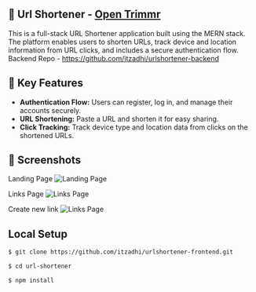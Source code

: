 ## 🚀 Url Shortener - <a href="https://trimz.netlify.app/" target="_blank">Open Trimmr</a>

This is a full-stack URL Shortener application built using the MERN stack. The platform enables users to shorten URLs, track device and location information from URL clicks, and includes a secure authentication flow.<br>
Backend Repo - https://github.com/itzadhi/urlshortener-backend

## 🌟 Key Features

- **Authentication Flow:** Users can register, log in, and manage their accounts securely.
- **URL Shortening:** Paste a URL and shorten it for easy sharing.
- **Click Tracking:** Track device type and location data from clicks on the shortened URLs.

## 📸 Screenshots

Landing Page
![Landing Page](https://github.com/user-attachments/assets/8cb25384-f2b6-4f17-807d-b8803f3f2699)

Links Page
![Links Page](https://github.com/user-attachments/assets/781d4388-80d0-4384-ab57-450d51807a8b)

Create new link
![Links Page](https://github.com/user-attachments/assets/b24abeb0-aff6-4f79-9d58-29f5a6c4f8f9)


## Local Setup

```sh
$ git clone https://github.com/itzadhi/urlshortener-frontend.git
```

```sh
$ cd url-shortener
```

```sh
$ npm install
```
